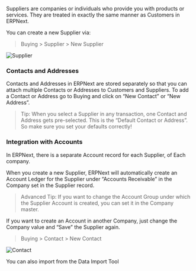 Suppliers are companies or individuals who provide you with products or
services. They are treated in exactly the same manner as Customers in ERPNext.

You can create a new Supplier via:

> Buying > Supplier > New Supplier

![Supplier](assets/frappe_io/images/erpnext/supplier.png)

### Contacts and Addresses

Contacts and Addresses in ERPNext are stored separately so that you can attach
multiple Contacts or Addresses to Customers and Suppliers. To add a Contact or
Address go to Buying and click on “New Contact” or “New Address”.

> Tip: When you select a Supplier in any transaction, one Contact and Address
gets pre-selected. This is the “Default Contact or Address”. So make sure you
set your defaults correctly!

### Integration with Accounts

In ERPNext, there is a separate Account record for each Supplier, of Each
company.

When you create a new Supplier, ERPNext will automatically create an Account
Ledger for the Supplier under “Accounts Receivable” in the Company set in the
Supplier record.

> Advanced Tip: If you want to change the Account Group under which the
Supplier Account is created, you can set it in the Company master.

If you want to create an Account in another Company, just change the Company
value and “Save” the Supplier again.

> Buying > Contact > New Contact

![Contact](assets/frappe_io/images/erpnext/contact.png)

You can also import from the Data Import Tool

